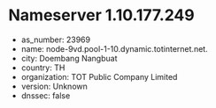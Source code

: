 # Nameserver 1.10.177.249

* as_number: 23969
* name: node-9vd.pool-1-10.dynamic.totinternet.net.
* city: Doembang Nangbuat
* country: TH
* organization: TOT Public Company Limited
* version: Unknown
* dnssec: false
